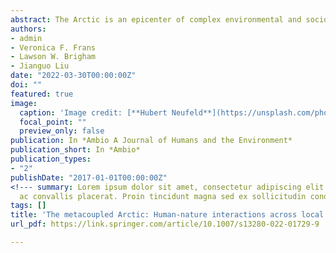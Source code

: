 ```yaml
---
abstract: The Arctic is an epicenter of complex environmental and socioeconomic change. Strengthened connections between Arctic and non-Arctic systems could threaten or enhance Arctic sustainability, but studies of external influences on the Arctic are scattered and fragmented in academic literature. Here, we review and synthesize how external influences have been analyzed in Arctic-coupled human and natural systems (CHANS) literature. Results show that the Arctic is affected by numerous external influences nearby and faraway, including global markets, climate change, governance, military security, and tourism. However, apart from climate change, these connections are infrequently the focus of Arctic CHANS analyses. We demonstrate how Arctic CHANS research could be enhanced and research gaps could be filled using the holistic framework of metacoupling (human-nature interactions within as well as between adjacent and distant systems). Our perspectives provide new approaches to enhance the sustainability of Arctic systems in an interconnected world.
authors:
- admin
- Veronica F. Frans
- Lawson W. Brigham
- Jianguo Liu
date: "2022-03-30T00:00:00Z"
doi: ""
featured: true
image:
  caption: 'Image credit: [**Hubert Neufeld**](https://unsplash.com/photos/GG1CwF4qdlg)'
  focal_point: ""
  preview_only: false
publication: In *Ambio A Journal of Humans and the Environment*
publication_short: In *Ambio*
publication_types:
- "2"
publishDate: "2017-01-01T00:00:00Z"
<!--- summary: Lorem ipsum dolor sit amet, consectetur adipiscing elit. Duis posuere tellus
  ac convallis placerat. Proin tincidunt magna sed ex sollicitudin condimentum. --->
tags: []
title: 'The metacoupled Arctic: Human-nature interactions across local to global scales as drivers of sustainability'
url_pdf: https://link.springer.com/article/10.1007/s13280-022-01729-9

---
```


<!---  {{% callout note %}}
Click the _Cite_ button above to demo the feature to enable visitors to import publication metadata into their reference management software.
{{% /callout %}}

{{% callout note %}}
Create your slides in Markdown - click the _Slides_ button to check out the example.
{{% /callout %}}

Supplementary notes can be added here, including [code, math, and images](https://wowchemy.com/docs/writing-markdown-latex/). --->
